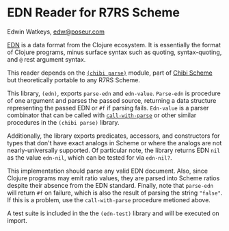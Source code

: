 # EDN Reader for R7RS Scheme

Edwin Watkeys, edw@poseur.com

[EDN](https://github.com/edn-format/edn) is a data format from the
Clojure ecosystem. It is essentially the format of Clojure programs,
minus surface syntax such as quoting, syntax-quoting, and `@` rest
argument syntax.

This reader depends on the [`(chibi
parse)`](http://synthcode.com/scheme/chibi/lib/chibi/parse.html)
module, part of [Chibi Scheme](http://synthcode.com/wiki/chibi-scheme)
but theoretically portable to any R7RS Scheme.

This library, `(edn)`, exports `parse-edn` and
`edn-value`. `Parse-edn` is procedure of one argument and parses the
passed source, returning a data structure representing the passed EDN
or `#f` if parsing fails. `Edn-value` is a parser combinator that can
be called with
[`call-with-parse`](http://synthcode.com/scheme/chibi/lib/chibi/parse.html#h3_call-with-parse)
or other similar procedures in the `(chibi parse)` library.

Additionally, the library exports predicates, accessors, and
constructors for types that don't have exact analogs in Scheme or
where the analogs are not nearly-universally supported. Of particular
note, the library returns EDN `nil` as the value `edn-nil`, which can
be tested for via `edn-nil?`.

This implementation should parse any valid EDN document. Also, since
Clojure programs may emit ratio values, they are parsed into Scheme
ratios despite their absence from the EDN standard. Finally, note that
`parse-edn` will return `#f` on failure, which is also the result of
parsing the string `"false"`. If this is a problem, use the
`call-with-parse` procedure metioned above.

A test suite is included in the the `(edn-test)` library and will be
executed on import.
